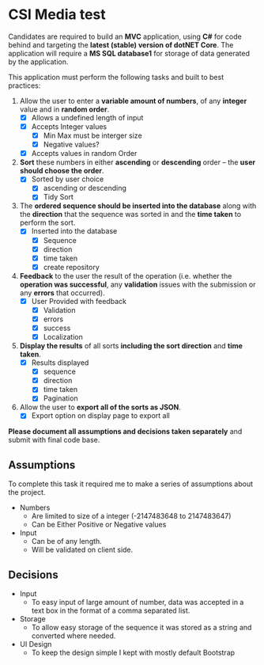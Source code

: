 # CSI Media test
Candidates are required to build an **MVC** application, using **C#** for code behind and targeting the **latest (stable) version of dotNET Core**. The application will require a **MS SQL database1** for storage of data generated by the application. 

This application must perform the following tasks and built to best practices: 
1. Allow the user to enter a **variable amount of numbers**, of any **integer** value and in **random order**. 
	- [x] Allows a undefined length of input
	- [x] Accepts Integer values
		- [x] Min Max must be interger size
		- [x] Negative values?
	- [x] Accepts values in random Order	
3. **Sort** these numbers in either **ascending** or **descending** order – the **user should choose the order**.
	- [x] Sorted by user choice
		- [x] ascending or descending 
		- [x] Tidy Sort
4. The **ordered sequence should be inserted into the database** along with the **direction** that the sequence was sorted in and the **time taken** to perform the sort. 
	- [x] Inserted into the database
		- [x] Sequence
		- [x] direction
		- [x] time taken
		- [x] create repository
5. **Feedback** to the user the result of the operation (i.e. whether the **operation was successful**, any **validation** issues with the submission or any **errors** that occurred). 
	- [x] User Provided with feedback
		- [x] Validation 
		- [x] errors
		- [x] success
		- [x] Localization
6. **Display the results** of all sorts **including the sort direction** and **time taken**. 
	- [x] Results displayed
		- [x] sequence
		- [x] direction
		- [x] time taken
		- [x] Pagination
7. Allow the user to **export all of the sorts as JSON**. 
	- [x] Export option on display page to export all 

**Please document all assumptions and decisions taken separately** and submit with final code base.

## Assumptions

To complete this task it required me to make a series of assumptions about the project.

- Numbers
	- Are limited to size of a integer (-2147483648 to 2147483647)
	- Can be Either Positive or Negative values
- Input 
	- Can be of any length.
	- Will be validated on client side.

## Decisions
- Input
	- To easy input of large amount of number, data was accepted in a text box in the format of a comma separated list. 
- Storage
	- To allow easy storage of the sequence it was stored as a string and converted where needed. 
- UI Design 
	- To keep the design simple I kept with mostly default Bootstrap 
